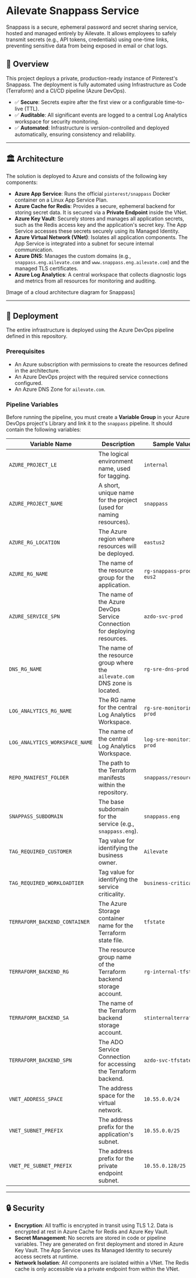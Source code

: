 # Ailevate Snappass Service
Snappass is a secure, ephemeral password and secret sharing service, hosted and managed entirely by Ailevate. It allows employees to safely transmit secrets (e.g., API tokens, credentials) using one-time links, preventing sensitive data from being exposed in email or chat logs.

## 📌 Overview
This project deploys a private, production-ready instance of Pinterest's Snappass. The deployment is fully automated using Infrastructure as Code (Terraform) and a CI/CD pipeline (Azure DevOps).

* ✅ **Secure**: Secrets expire after the first view or a configurable time-to-live (TTL).
* ✅ **Auditable**: All significant events are logged to a central Log Analytics workspace for security monitoring.
* ✅ **Automated**: Infrastructure is version-controlled and deployed automatically, ensuring consistency and reliability.

---
## 🏛️ Architecture
The solution is deployed to Azure and consists of the following key components:
* **Azure App Service**: Runs the official `pinterest/snappass` Docker container on a Linux App Service Plan.
* **Azure Cache for Redis**: Provides a secure, ephemeral backend for storing secret data. It is secured via a **Private Endpoint** inside the VNet.
* **Azure Key Vault**: Securely stores and manages all application secrets, such as the Redis access key and the application's secret key. The App Service accesses these secrets securely using its Managed Identity.
* **Azure Virtual Network (VNet)**: Isolates all application components. The App Service is integrated into a subnet for secure internal communication.
* **Azure DNS**: Manages the custom domains (e.g., `snappass.eng.ailevate.com` and `www.snappass.eng.ailevate.com`) and the managed TLS certificates.
* **Azure Log Analytics**: A central workspace that collects diagnostic logs and metrics from all resources for monitoring and auditing.

[Image of a cloud architecture diagram for Snappass]

---
## 🚀 Deployment
The entire infrastructure is deployed using the Azure DevOps pipeline defined in this repository.

### Prerequisites
* An Azure subscription with permissions to create the resources defined in the architecture.
* An Azure DevOps project with the required service connections configured.
* An Azure DNS Zone for `ailevate.com`.

### Pipeline Variables
Before running the pipeline, you must create a **Variable Group** in your Azure DevOps project's Library and link it to the `snappass` pipeline. It should contain the following variables:

| Variable Name | Description | Sample Value |
| --- | --- | --- |
| `AZURE_PROJECT_LE` | The logical environment name, used for tagging. | `internal` |
| `AZURE_PROJECT_NAME` | A short, unique name for the project (used for naming resources). | `snappass` |
| `AZURE_RG_LOCATION` | The Azure region where resources will be deployed. | `eastus2` |
| `AZURE_RG_NAME` | The name of the resource group for the application. | `rg-snappass-prod-eus2` |
| `AZURE_SERVICE_SPN` | The name of the Azure DevOps Service Connection for deploying resources. | `azdo-svc-prod` |
| `DNS_RG_NAME` | The name of the resource group where the `ailevate.com` DNS zone is located. | `rg-sre-dns-prod` |
| `LOG_ANALYTICS_RG_NAME` | The RG name for the central Log Analytics Workspace. | `rg-sre-monitoring-prod` |
| `LOG_ANALYTICS_WORKSPACE_NAME`| The name of the central Log Analytics Workspace. | `log-sre-monitoring-prod` |
| `REPO_MANIFEST_FOLDER` | The path to the Terraform manifests within the repository. | `snappass/resource` |
| `SNAPPASS_SUBDOMAIN` | The base subdomain for the service (e.g., `snappass.eng`). | `snappass.eng` |
| `TAG_REQUIRED_CUSTOMER` | Tag value for identifying the business owner. | `Ailevate` |
| `TAG_REQUIRED_WORKLOADTIER` | Tag value for identifying the service criticality. | `business-critical` |
| `TERRAFORM_BACKEND_CONTAINER` | The Azure Storage container name for the Terraform state file. | `tfstate` |
| `TERRAFORM_BACKEND_RG` | The resource group name of the Terraform backend storage account. | `rg-internal-tfstate` |
| `TERRAFORM_BACKEND_SA` | The name of the Terraform backend storage account. | `stinternalterraform` |
| `TERRAFORM_BACKEND_SPN` | The ADO Service Connection for accessing the Terraform backend. | `azdo-svc-tfstate` |
| `VNET_ADDRESS_SPACE` | The address space for the virtual network. | `10.55.0.0/24` |
| `VNET_SUBNET_PREFIX` | The address prefix for the application's subnet. | `10.55.0.0/25` |
| `VNET_PE_SUBNET_PREFIX` | The address prefix for the private endpoint subnet. | `10.55.0.128/25` |

---
## 🔒 Security
* **Encryption**: All traffic is encrypted in transit using TLS 1.2. Data is encrypted at rest in Azure Cache for Redis and Azure Key Vault.
* **Secret Management**: No secrets are stored in code or pipeline variables. They are generated on first deployment and stored in Azure Key Vault. The App Service uses its Managed Identity to securely access secrets at runtime.
* **Network Isolation**: All components are isolated within a VNet. The Redis cache is only accessible via a private endpoint from within the VNet.
